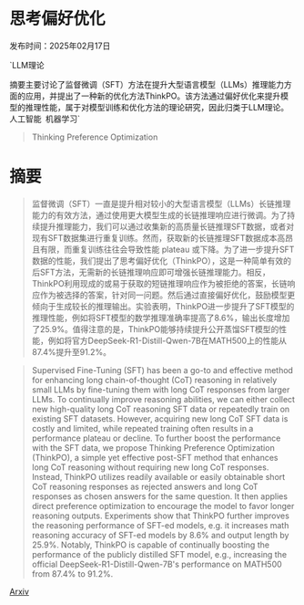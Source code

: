 # 思考偏好优化

发布时间：2025年02月17日

`LLM理论

摘要主要讨论了监督微调（SFT）方法在提升大型语言模型（LLMs）推理能力方面的应用，并提出了一种新的优化方法ThinkPO。该方法通过偏好优化来提升模型的推理性能，属于对模型训练和优化方法的理论研究，因此归类于LLM理论。` `人工智能` `机器学习`

> Thinking Preference Optimization

# 摘要

> 监督微调（SFT）一直是提升相对较小的大型语言模型（LLMs）长链推理能力的有效方法，通过使用更大模型生成的长链推理响应进行微调。为了持续提升推理能力，我们可以通过收集新的高质量长链推理SFT数据，或者对现有SFT数据集进行重复训练。然而，获取新的长链推理SFT数据成本高昂且有限，而重复训练往往会导致性能 plateau 或下降。为了进一步提升SFT数据的性能，我们提出了思考偏好优化（ThinkPO），这是一种简单有效的后SFT方法，无需新的长链推理响应即可增强长链推理能力。相反，ThinkPO利用现成的或易于获取的短链推理响应作为被拒绝的答案，长链响应作为被选择的答案，针对同一问题。然后通过直接偏好优化，鼓励模型更倾向于生成较长的推理输出。实验表明，ThinkPO进一步提升了SFT模型的推理性能，例如将SFT模型的数学推理准确率提高了8.6%，输出长度增加了25.9%。值得注意的是，ThinkPO能够持续提升公开蒸馏SFT模型的性能，例如将官方DeepSeek-R1-Distill-Qwen-7B在MATH500上的性能从87.4%提升至91.2%。

> Supervised Fine-Tuning (SFT) has been a go-to and effective method for enhancing long chain-of-thought (CoT) reasoning in relatively small LLMs by fine-tuning them with long CoT responses from larger LLMs. To continually improve reasoning abilities, we can either collect new high-quality long CoT reasoning SFT data or repeatedly train on existing SFT datasets. However, acquiring new long CoT SFT data is costly and limited, while repeated training often results in a performance plateau or decline. To further boost the performance with the SFT data, we propose Thinking Preference Optimization (ThinkPO), a simple yet effective post-SFT method that enhances long CoT reasoning without requiring new long CoT responses. Instead, ThinkPO utilizes readily available or easily obtainable short CoT reasoning responses as rejected answers and long CoT responses as chosen answers for the same question. It then applies direct preference optimization to encourage the model to favor longer reasoning outputs. Experiments show that ThinkPO further improves the reasoning performance of SFT-ed models, e.g. it increases math reasoning accuracy of SFT-ed models by 8.6% and output length by 25.9%. Notably, ThinkPO is capable of continually boosting the performance of the publicly distilled SFT model, e.g., increasing the official DeepSeek-R1-Distill-Qwen-7B's performance on MATH500 from 87.4% to 91.2%.

[Arxiv](https://arxiv.org/abs/2502.13173)